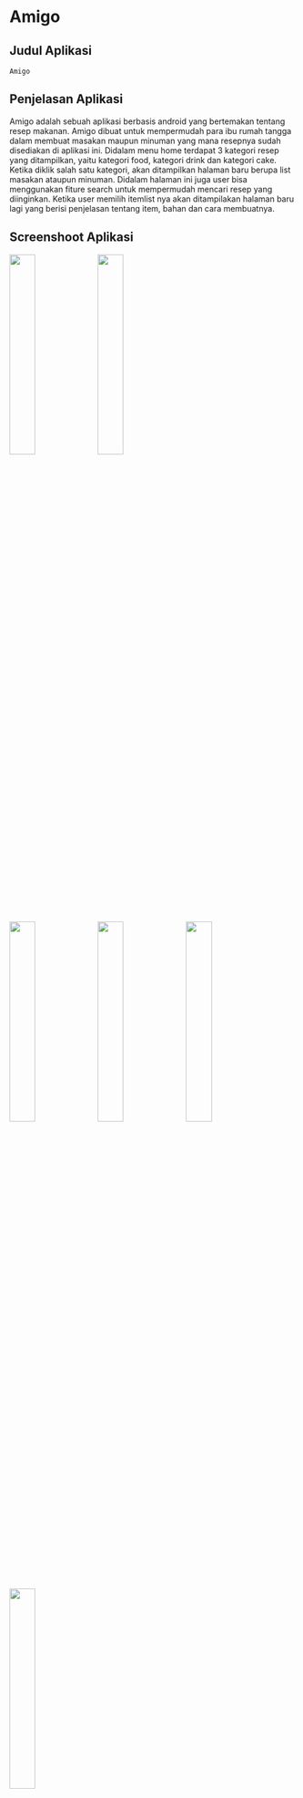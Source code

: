 # Amigo
## Judul Aplikasi
    Amigo
## Penjelasan Aplikasi
   Amigo adalah sebuah aplikasi berbasis android yang bertemakan tentang resep makanan. Amigo dibuat untuk mempermudah para ibu rumah tangga dalam membuat masakan maupun minuman yang mana resepnya sudah disediakan di aplikasi ini. Didalam menu home terdapat 3 kategori resep yang ditampilkan, yaitu kategori food, kategori drink dan kategori cake. Ketika diklik salah satu kategori, akan ditampilkan halaman baru berupa list masakan ataupun minuman. Didalam halaman ini juga user bisa menggunakan fiture search untuk mempermudah mencari resep yang diinginkan. Ketika user memilih itemlist nya akan ditampilakan halaman baru lagi yang berisi penjelasan tentang item, bahan dan cara membuatnya. <br>
## Screenshoot Aplikasi
<img src="https://github.com/zhergiuz/Amigo/blob/master/4.jpeg" width="30%" height="30%">
<img src="https://github.com/zhergiuz/Amigo/blob/master/3.jpeg" width="30%" height="30%"><br>
<img src="https://github.com/zhergiuz/Amigo/blob/master/2.jpeg" width="30%" height="30%">
<img src="https://github.com/zhergiuz/Amigo/blob/master/1.jpeg" width="30%" height="30%">

<img src="https://github.com/zhergiuz/Amigo/blob/master/5.jpeg" width="30%" height="30%">
<img src="https://github.com/zhergiuz/Amigo/blob/master/6.jpeg" width="30%" height="30%"><br>
<img src="https://github.com/zhergiuz/Amigo/blob/master/7.jpeg" width="30%" height="30%">
<img src="https://github.com/zhergiuz/Amigo/blob/master/8.jpeg" width="30%" height="30%"><br>
<img src="https://github.com/zhergiuz/Amigo/blob/master/9.jpeg" width="30%" height="30%">
<img src="https://github.com/zhergiuz/Amigo/blob/master/10.jpeg" width="30%" height="30%"><br>
<img src="https://github.com/zhergiuz/Amigo/blob/master/11.jpeg" width="30%" height="30%">

## Video Aplikasi
Untuk videonya dapat dilihat di : https://youtu.be/0POOS9FqhAQ
## Link Aplikasi
   Aplikasi dapat di unduh di : https://drive.google.com/open?id=0B7xVNUhAO5SuSEg5WVF2Wk5zUlE
## Identitas Anggota
     Nama        : Christian Doxa Hamasiah
     Kelas       : XIRPL1
     No Urut     : 09
     NIS         : 4691/1410.070
     Username    : zhergiuz
     Nama Sekolah: Telkom School SMK Telkom Malang
  
     Nama        : M. Nur Arifin
     Kelas       : XI RPL 1
     No.Urut     : 18
     NIS         : 4743/1462.070
     Username    : MNArifin
     Nama Sekolah: Telkom School SMK Telkom Malang
         
     Nama        : Qori'atul Masfufah
     Kelas       : XI RPL 1
     No. Urut    : 27
     NIS         : 4805/1524.070
     Username    : qoriatulmasfufah
     Nama Sekolah: Telkom School SMK Telkom Malang
 
     Nama        : Yusron Hanan Zain Vidi Imtinan
     Kelas       : XI RPL 1
     No. Urut    : 36
     NIS         : 4858/1577.070
     Username    : yusronhanan
     Nama Sekolah: Telkom School SMK Telkom Malang
     
     
